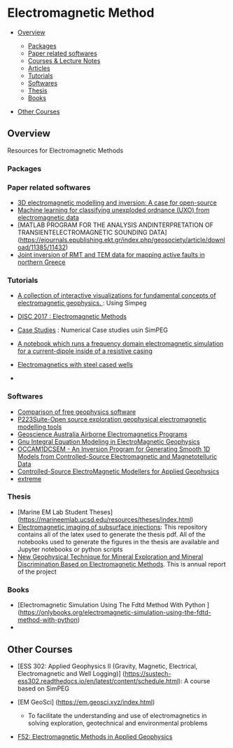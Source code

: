 # Electromagnetic Method

* [Overview](#overview)
    
    * [Packages](#Pack)
    * [Paper related softwares](#Papsoft)
    * [Courses & Lecture Notes](#LN)
    * [Articles](#Arti)
    * [ Tutorials](#netcdf)
    * [Softwares](#Softs)
    * [Thesis](#Ths)
    * [Books](#Bs)

* [Other Courses](#other)

## Overview 
<a id="overview"></a>

Resources for Electromagnetic Methods

### Packages
<a id="Pack"></a>


### Paper related softwares
<a id="Papsoft"></a>
* [3D electromagnetic modelling and inversion: A case for open-source](https://github.com/simpeg-research/oldenburg-2018-AEM)
* [Machine learning for classifying unexploded ordnance (UXO) from electromagnetic data](https://github.com/simpeg-research/heagy-et-al-2020-uxo-seg) 
* [MATLAB PROGRAM FOR THE ANALYSIS ANDINTERPRETATION OF TRANSIENTELECTROMAGNETIC SOUNDING DATA] (https://ejournals.epublishing.ekt.gr/index.php/geosociety/article/download/11385/11432)
* [Joint inversion of RMT and TEM data for mapping active faults in northern Greece](https://www.sciencedirect.com/science/article/pii/S1878522015000363#page21)

### Tutorials
<a id=" netcdf"></a>

* [A collection of interactive visualizations for fundamental concepts of electromagnetic geophysics. ](https://notebooks.azure.com/lheagy/projects/em_apps): Using Simpeg 
* [DISC 2017 : Electromagnetic Methods ](https://disc2017.geosci.xyz)

* [Case Studies](http://computation.geosci.xyz/case-studies/index.html) : Numerical Case studies usin SimPEG
* [A notebook which runs a frequency domain electromagnetic simulation for a current-dipole inside of a resistive casing](https://github.com/simpeg-research/lbnl-2019-resistive-casing)
* [Electromagnetics with steel cased wells](https://github.com/simpeg-research/heagy-2018-em-casing)
* 
### Softwares
<a id=" Softs"></a>

* [Comparison of free geophysics software](https://www.wikiwand.com/en/Comparison_of_free_geophysics_software#/citenotepysit20)
* [P223Suite-Open source exploration geophysical electromagnetic modelling tools](http://p223suite.sourceforge.net/descriptions.html)
* [Geoscience Australia Airborne Electromagnetics Programs](https://github.com/GeoscienceAustralia/ga-aem)
* [Gnu Integral Equation Modeling in ElectroMagnetic Geophysics](https://github.com/DarthLaran/GIEM2G)
* [OCCAM1DCSEM - An Inversion Program for Generating Smooth 1D Models from Controlled-Source Electromagnetic and Magnetotelluric Data](https://marineemlab.ucsd.edu/Projects/Occam/1DCSEM/)
* [Controlled-Source ElectroMagnetic Modellers for Applied Geophysics](https://empymod.github.io)
* [extreme](https://bitbucket.org/em_geophysics/extreme/src/master/)

### Thesis
<a id=" Ths"></a>

* [Marine EM Lab Student Theses] (https://marineemlab.ucsd.edu/resources/theses/index.html)
* [Electromagnetic imaging of subsurface injections](https://github.com/lheagy/phd-thesis): This repository contains all of the latex used to generate the thesis pdf. All of the notebooks used to generate the figures in the thesis are available and Jupyter notebooks or python scripts
* [New Geophysical Technique for Mineral Exploration and Mineral Discrimination Based on Electromagnetic Methods](https://www.osti.gov/servlets/purl/895050). This is annual report of the project 
### Books
<a id=" Bs"></a>

* [Electromagnetic Simulation Using The Fdtd Method With Python ] (https://onlybooks.org/electromagnetic-simulation-using-the-fdtd-method-with-python)
* 


## Other Courses
<a id="other"></a>

* [ESS 302: Applied Geophysics II (Gravity, Magnetic, Electrical, Electromagnetic and Well Logging)] (https://sustech-ess302.readthedocs.io/en/latest/content/schedule.html): A course based on SimPEG

* [EM GeoSci] (https://em.geosci.xyz/index.html)
   *	To facilitate the understanding and use of 	electromagnetics in solving exploration, 	geotechnical and environmental problems
* [F52: Electromagnetic Methods in Applied Geophysics](https://www.physi.uni-heidelberg.de/Einrichtungen/FP/anleitungen/F52.pdf)
